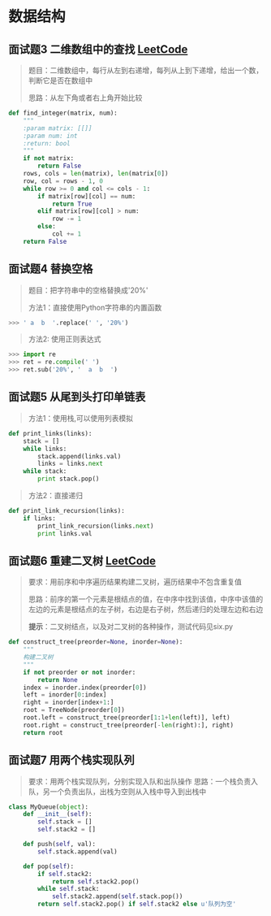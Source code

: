 # 数据结构

## 面试题3 二维数组中的查找 [LeetCode](https://leetcode.com/problems/search-a-2d-matrix-ii/)
> 题目：二维数组中，每行从左到右递增，每列从上到下递增，给出一个数，判断它是否在数组中
>
> 思路：从左下角或者右上角开始比较

```python
def find_integer(matrix, num):
    """
    :param matrix: [[]]
    :param num: int
    :return: bool
    """
    if not matrix:
        return False
    rows, cols = len(matrix), len(matrix[0])
    row, col = rows - 1, 0
    while row >= 0 and col <= cols - 1:
        if matrix[row][col] == num:
            return True
        elif matrix[row][col] > num:
            row -= 1
        else:
            col += 1
    return False
```

## 面试题4 替换空格
> 题目：把字符串中的空格替换成'20%'
>
>方法1：直接使用Python字符串的内置函数

```python
>>> ' a  b  '.replace(' ', '20%')
```
> 方法2: 使用正则表达式

```python
>>> import re
>>> ret = re.compile(' ')
>>> ret.sub('20%', '  a  b  ')
```

## 面试题5 从尾到头打印单链表
> 方法1：使用栈,可以使用列表模拟

```python
def print_links(links):
    stack = []
    while links:
        stack.append(links.val)
        links = links.next
    while stack:
        print stack.pop()
```
> 方法2：直接递归

```python
def print_link_recursion(links):
    if links:
        print_link_recursion(links.next)
        print links.val
```

## 面试题6 重建二叉树 [LeetCode](https://leetcode.com/problems/construct-binary-tree-from-preorder-and-inorder-traversal/)
> 要求：用前序和中序遍历结果构建二叉树，遍历结果中不包含重复值
>
> 思路：前序的第一个元素是根结点的值，在中序中找到该值，中序中该值的左边的元素是根结点的左子树，右边是右子树，然后递归的处理左边和右边
>
> **提示**：二叉树结点，以及对二叉树的各种操作，测试代码见six.py
```python
def construct_tree(preorder=None, inorder=None):
    """
    构建二叉树
    """
    if not preorder or not inorder:
        return None
    index = inorder.index(preorder[0])
    left = inorder[0:index]
    right = inorder[index+1:]
    root = TreeNode(preorder[0])
    root.left = construct_tree(preorder[1:1+len(left)], left)
    root.right = construct_tree(preorder[-len(right):], right)
    return root
```

## 面试题7 用两个栈实现队列
> 要求：用两个栈实现队列，分别实现入队和出队操作
> 思路：一个栈负责入队，另一个负责出队，出栈为空则从入栈中导入到出栈中

```python
class MyQueue(object):
    def __init__(self):
        self.stack = []
        self.stack2 = []

    def push(self, val):
        self.stack.append(val)

    def pop(self):
        if self.stack2:
            return self.stack2.pop()
        while self.stack:
            self.stack2.append(self.stack.pop())
        return self.stack2.pop() if self.stack2 else u'队列为空'
```